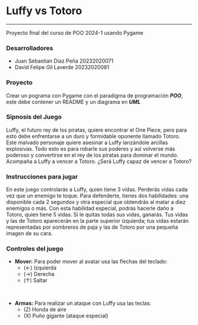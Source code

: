 Luffy vs Totoro
=====
------

Proyecto final del curso de POO 2024-1 usando Pygame 

### Desarrolladores
* Juan Sebastian Diaz Peña 20232020071 
* David Felipe Gil Laverde 20232020081

### Proyecto
Crear un pograma con Pygame con el paradigma de programación *__POO__*, este debe contener un README y un diagrama en *__UML__*

### Sipnosis del Juego
Luffy, el futuro rey de los piratas, quiere encontrar el One Piece, pero para esto debe enfrentarse a un duro y formidable oponente llamado Totoro. Este malvado personaje quiere asesinar a Luffy lanzándole arcillas explosivas. Todo esto es para robarle sus poderes y así volverse más poderoso y convertirse en el rey de los piratas para dominar el mundo. Acompaña a Luffy a vencer a Totoro. ¿Será Luffy capaz de vencer a Totoro?

### Instrucciones para jugar
En este juego controlarás a Luffy, quien tiene 3 vidas. Perderás vidas cada vez que un enemigo te toque. Para defenderte, tienes dos habilidades: una disponible cada 2 segundos y otra especial que obtendrás al matar a diez enemigos o más. Con esta habilidad especial, podrás hacerle daño a Totoro, quien tiene 5 vidas. Si le quitas todas sus vidas, ganarás. Tus vidas y las de Totoro aparecerán en la parte superior izquierda; tus vidas estarán representadas por sombreros de paja y las de Totoro por una pequeña imagen de su cara.

### Controles del juego
* __Mover:__
Para poder mover al avatar usa las flechas del teclado: 
    - (←) Izquierda
    - (→) Derecha
    - (↑) Saltar
<br>

* __Armas:__
Para realizar un ataque con Luffy usa las teclas:
    - (Z) Honda de aire
    - (X) Puño gigante (ataque especial)
